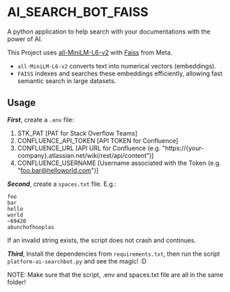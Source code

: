 # AI_SEARCH_BOT_FAISS
A python application to help search with your documentations with the power of AI.

This Project uses [all-MiniLM-L6-v2](https://huggingface.co/sentence-transformers/all-MiniLM-L6-v2) with [Faiss](https://ai.meta.com/tools/faiss/) from Meta.

- `all-MiniLM-L6-v2` converts text into numerical vectors (embeddings).
- `FAISS` indexes and searches these embeddings efficiently, allowing fast semantic search in large datasets.

## Usage
***First***, create a `.env` file:

1. STK_PAT [PAT for Stack Overflow Teams]
2. CONFLUENCE_API_TOKEN [API TOKEN for Confluence]
3. CONFLUENCE_URL [API URL for Confluence (e.g. "https://{your-company}.atlassian.net/wiki/rest/api/content")]
4. CONFLUENCE_USERNAME [Username associated with the Token (e.g. "foo.bar@helloworld.com")]
   
***Second***, create a `spaces.txt` file.
E.g.:
```
foo
bar
hello
world
~69420
abunchofhooplas
```
If an invalid string exists, the script does not crash and continues.

***Third***, Install the dependencies from `requirements.txt`, then run the script `platform-ai-searchbot.py` and see the magic! :D

NOTE: Make sure that the script, .env and spaces.txt file are all in the same folder!